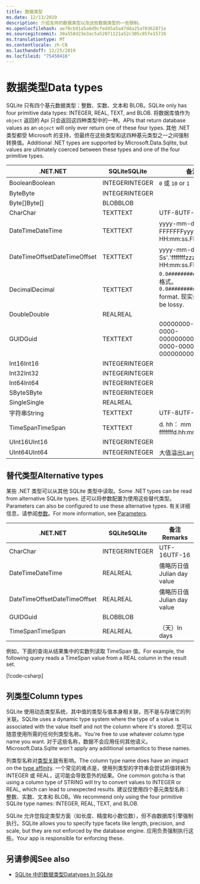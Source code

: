 ```yaml
---
title: 数据类型
ms.date: 12/13/2019
description: 介绍支持的数据类型以及这些数据类型的一些限制。
ms.openlocfilehash: ae70cb91a5a6d9cfed45a5a47dda25a70362871e
ms.sourcegitcommit: 30a558d23e3ac5a52071121a52c305c85fe15726
ms.translationtype: MT
ms.contentlocale: zh-CN
ms.lasthandoff: 12/25/2019
ms.locfileid: "75450416"
---
```

# <a name="data-types"></a><span data-ttu-id="0e819-103">数据类型</span><span class="sxs-lookup"><span data-stu-id="0e819-103">Data types</span></span>

<span data-ttu-id="0e819-104">SQLite 只有四个基元数据类型：整数、实数、文本和 BLOB。</span><span class="sxs-lookup"><span data-stu-id="0e819-104">SQLite only has four primitive data types: INTEGER, REAL, TEXT, and BLOB.</span></span> <span data-ttu-id="0e819-105">将数据库值作为 `object` 返回的 Api 只会返回这四种类型中的一种。</span><span class="sxs-lookup"><span data-stu-id="0e819-105">APIs that return database values as an `object` will only ever return one of these four types.</span></span> <span data-ttu-id="0e819-106">其他 .NET 类型都受 Microsoft 的支持，但最终在这些类型和这四种基元类型之一之间强制转换值。</span><span class="sxs-lookup"><span data-stu-id="0e819-106">Additional .NET types are supported by Microsoft.Data.Sqlite, but values are ultimately coerced between these types and one of the four primitive types.</span></span>

| <span data-ttu-id="0e819-107">.NET</span><span class="sxs-lookup"><span data-stu-id="0e819-107">.NET</span></span>           | <span data-ttu-id="0e819-108">SQLite</span><span class="sxs-lookup"><span data-stu-id="0e819-108">SQLite</span></span>  | <span data-ttu-id="0e819-109">备注</span><span class="sxs-lookup"><span data-stu-id="0e819-109">Remarks</span></span>                                                       |
| -------------- | ------- | ------------------------------------------------------------- |
| <span data-ttu-id="0e819-110">Boolean</span><span class="sxs-lookup"><span data-stu-id="0e819-110">Boolean</span></span>        | <span data-ttu-id="0e819-111">INTEGER</span><span class="sxs-lookup"><span data-stu-id="0e819-111">INTEGER</span></span> | <span data-ttu-id="0e819-112">`0` 或 `1`</span><span class="sxs-lookup"><span data-stu-id="0e819-112">`0` or `1`</span></span>                                                    |
| <span data-ttu-id="0e819-113">Byte</span><span class="sxs-lookup"><span data-stu-id="0e819-113">Byte</span></span>           | <span data-ttu-id="0e819-114">INTEGER</span><span class="sxs-lookup"><span data-stu-id="0e819-114">INTEGER</span></span> |                                                               |
| <span data-ttu-id="0e819-115">Byte[]</span><span class="sxs-lookup"><span data-stu-id="0e819-115">Byte[]</span></span>         | <span data-ttu-id="0e819-116">BLOB</span><span class="sxs-lookup"><span data-stu-id="0e819-116">BLOB</span></span>    |                                                               |
| <span data-ttu-id="0e819-117">Char</span><span class="sxs-lookup"><span data-stu-id="0e819-117">Char</span></span>           | <span data-ttu-id="0e819-118">TEXT</span><span class="sxs-lookup"><span data-stu-id="0e819-118">TEXT</span></span>    | <span data-ttu-id="0e819-119">UTF-8</span><span class="sxs-lookup"><span data-stu-id="0e819-119">UTF-8</span></span>                                                         |
| <span data-ttu-id="0e819-120">DateTime</span><span class="sxs-lookup"><span data-stu-id="0e819-120">DateTime</span></span>       | <span data-ttu-id="0e819-121">TEXT</span><span class="sxs-lookup"><span data-stu-id="0e819-121">TEXT</span></span>    | <span data-ttu-id="0e819-122">yyyy-mm-dd HH： MM： ss。FFFFFFF</span><span class="sxs-lookup"><span data-stu-id="0e819-122">yyyy-MM-dd HH:mm:ss.FFFFFFF</span></span>                                   |
| <span data-ttu-id="0e819-123">DateTimeOffset</span><span class="sxs-lookup"><span data-stu-id="0e819-123">DateTimeOffset</span></span> | <span data-ttu-id="0e819-124">TEXT</span><span class="sxs-lookup"><span data-stu-id="0e819-124">TEXT</span></span>    | <span data-ttu-id="0e819-125">yyyy-mm-dd HH： MM： ss。Ss'.'fffffffzzz</span><span class="sxs-lookup"><span data-stu-id="0e819-125">yyyy-MM-dd HH:mm:ss.FFFFFFFzzz</span></span>                                |
| <span data-ttu-id="0e819-126">Decimal</span><span class="sxs-lookup"><span data-stu-id="0e819-126">Decimal</span></span>        | <span data-ttu-id="0e819-127">TEXT</span><span class="sxs-lookup"><span data-stu-id="0e819-127">TEXT</span></span>    | <span data-ttu-id="0e819-128">`0.0###########################` 格式。</span><span class="sxs-lookup"><span data-stu-id="0e819-128">`0.0###########################` format.</span></span> <span data-ttu-id="0e819-129">现实会有损。</span><span class="sxs-lookup"><span data-stu-id="0e819-129">REAL would be lossy.</span></span> |
| <span data-ttu-id="0e819-130">Double</span><span class="sxs-lookup"><span data-stu-id="0e819-130">Double</span></span>         | <span data-ttu-id="0e819-131">REAL</span><span class="sxs-lookup"><span data-stu-id="0e819-131">REAL</span></span>    |                                                               |
| <span data-ttu-id="0e819-132">GUID</span><span class="sxs-lookup"><span data-stu-id="0e819-132">Guid</span></span>           | <span data-ttu-id="0e819-133">TEXT</span><span class="sxs-lookup"><span data-stu-id="0e819-133">TEXT</span></span>    | <span data-ttu-id="0e819-134">00000000-0000-0000-0000-000000000000</span><span class="sxs-lookup"><span data-stu-id="0e819-134">00000000-0000-0000-0000-000000000000</span></span>                          |
| <span data-ttu-id="0e819-135">Int16</span><span class="sxs-lookup"><span data-stu-id="0e819-135">Int16</span></span>          | <span data-ttu-id="0e819-136">INTEGER</span><span class="sxs-lookup"><span data-stu-id="0e819-136">INTEGER</span></span> |                                                               |
| <span data-ttu-id="0e819-137">Int32</span><span class="sxs-lookup"><span data-stu-id="0e819-137">Int32</span></span>          | <span data-ttu-id="0e819-138">INTEGER</span><span class="sxs-lookup"><span data-stu-id="0e819-138">INTEGER</span></span> |                                                               |
| <span data-ttu-id="0e819-139">Int64</span><span class="sxs-lookup"><span data-stu-id="0e819-139">Int64</span></span>          | <span data-ttu-id="0e819-140">INTEGER</span><span class="sxs-lookup"><span data-stu-id="0e819-140">INTEGER</span></span> |                                                               |
| <span data-ttu-id="0e819-141">SByte</span><span class="sxs-lookup"><span data-stu-id="0e819-141">SByte</span></span>          | <span data-ttu-id="0e819-142">INTEGER</span><span class="sxs-lookup"><span data-stu-id="0e819-142">INTEGER</span></span> |                                                               |
| <span data-ttu-id="0e819-143">Single</span><span class="sxs-lookup"><span data-stu-id="0e819-143">Single</span></span>         | <span data-ttu-id="0e819-144">REAL</span><span class="sxs-lookup"><span data-stu-id="0e819-144">REAL</span></span>    |                                                               |
| <span data-ttu-id="0e819-145">字符串</span><span class="sxs-lookup"><span data-stu-id="0e819-145">String</span></span>         | <span data-ttu-id="0e819-146">TEXT</span><span class="sxs-lookup"><span data-stu-id="0e819-146">TEXT</span></span>    | <span data-ttu-id="0e819-147">UTF-8</span><span class="sxs-lookup"><span data-stu-id="0e819-147">UTF-8</span></span>                                                         |
| <span data-ttu-id="0e819-148">TimeSpan</span><span class="sxs-lookup"><span data-stu-id="0e819-148">TimeSpan</span></span>       | <span data-ttu-id="0e819-149">TEXT</span><span class="sxs-lookup"><span data-stu-id="0e819-149">TEXT</span></span>    | <span data-ttu-id="0e819-150">d. hh： mm： ss. fffffff</span><span class="sxs-lookup"><span data-stu-id="0e819-150">d.hh:mm:ss.fffffff</span></span>                                            |
| <span data-ttu-id="0e819-151">UInt16</span><span class="sxs-lookup"><span data-stu-id="0e819-151">UInt16</span></span>         | <span data-ttu-id="0e819-152">INTEGER</span><span class="sxs-lookup"><span data-stu-id="0e819-152">INTEGER</span></span> |                                                               |
| <span data-ttu-id="0e819-153">UInt64</span><span class="sxs-lookup"><span data-stu-id="0e819-153">UInt64</span></span>         | <span data-ttu-id="0e819-154">INTEGER</span><span class="sxs-lookup"><span data-stu-id="0e819-154">INTEGER</span></span> | <span data-ttu-id="0e819-155">大值溢出</span><span class="sxs-lookup"><span data-stu-id="0e819-155">Large values overflow</span></span>                                         |

## <a name="alternative-types"></a><span data-ttu-id="0e819-156">替代类型</span><span class="sxs-lookup"><span data-stu-id="0e819-156">Alternative types</span></span>

<span data-ttu-id="0e819-157">某些 .NET 类型可以从其他 SQLite 类型中读取。</span><span class="sxs-lookup"><span data-stu-id="0e819-157">Some .NET types can be read from alternative SQLite types.</span></span> <span data-ttu-id="0e819-158">还可以将参数配置为使用这些替代类型。</span><span class="sxs-lookup"><span data-stu-id="0e819-158">Parameters can also be configured to use these alternative types.</span></span> <span data-ttu-id="0e819-159">有关详细信息，请参阅[参数](parameters.md#alternative-types)。</span><span class="sxs-lookup"><span data-stu-id="0e819-159">For more information, see [Parameters](parameters.md#alternative-types).</span></span>

| <span data-ttu-id="0e819-160">.NET</span><span class="sxs-lookup"><span data-stu-id="0e819-160">.NET</span></span>           | <span data-ttu-id="0e819-161">SQLite</span><span class="sxs-lookup"><span data-stu-id="0e819-161">SQLite</span></span>  | <span data-ttu-id="0e819-162">备注</span><span class="sxs-lookup"><span data-stu-id="0e819-162">Remarks</span></span>          |
| -------------- | ------- | ---------------- |
| <span data-ttu-id="0e819-163">Char</span><span class="sxs-lookup"><span data-stu-id="0e819-163">Char</span></span>           | <span data-ttu-id="0e819-164">INTEGER</span><span class="sxs-lookup"><span data-stu-id="0e819-164">INTEGER</span></span> | <span data-ttu-id="0e819-165">UTF-16</span><span class="sxs-lookup"><span data-stu-id="0e819-165">UTF-16</span></span>           |
| <span data-ttu-id="0e819-166">DateTime</span><span class="sxs-lookup"><span data-stu-id="0e819-166">DateTime</span></span>       | <span data-ttu-id="0e819-167">REAL</span><span class="sxs-lookup"><span data-stu-id="0e819-167">REAL</span></span>    | <span data-ttu-id="0e819-168">儒略历日值</span><span class="sxs-lookup"><span data-stu-id="0e819-168">Julian day value</span></span> |
| <span data-ttu-id="0e819-169">DateTimeOffset</span><span class="sxs-lookup"><span data-stu-id="0e819-169">DateTimeOffset</span></span> | <span data-ttu-id="0e819-170">REAL</span><span class="sxs-lookup"><span data-stu-id="0e819-170">REAL</span></span>    | <span data-ttu-id="0e819-171">儒略历日值</span><span class="sxs-lookup"><span data-stu-id="0e819-171">Julian day value</span></span> |
| <span data-ttu-id="0e819-172">GUID</span><span class="sxs-lookup"><span data-stu-id="0e819-172">Guid</span></span>           | <span data-ttu-id="0e819-173">BLOB</span><span class="sxs-lookup"><span data-stu-id="0e819-173">BLOB</span></span>    |                  |
| <span data-ttu-id="0e819-174">TimeSpan</span><span class="sxs-lookup"><span data-stu-id="0e819-174">TimeSpan</span></span>       | <span data-ttu-id="0e819-175">REAL</span><span class="sxs-lookup"><span data-stu-id="0e819-175">REAL</span></span>    | <span data-ttu-id="0e819-176">（天）</span><span class="sxs-lookup"><span data-stu-id="0e819-176">In days</span></span>          |

<span data-ttu-id="0e819-177">例如，下面的查询从结果集中的实数列读取 TimeSpan 值。</span><span class="sxs-lookup"><span data-stu-id="0e819-177">For example, the following query reads a TimeSpan value from a REAL column in the result set.</span></span>

[!code-csharp[](../../../../samples/snippets/standard/data/sqlite/DateAndTimeSample/Program.cs?name=snippet_AlternativeType)]

## <a name="column-types"></a><span data-ttu-id="0e819-178">列类型</span><span class="sxs-lookup"><span data-stu-id="0e819-178">Column types</span></span>

<span data-ttu-id="0e819-179">SQLite 使用动态类型系统，其中值的类型与值本身相关联，而不是与存储它的列关联。</span><span class="sxs-lookup"><span data-stu-id="0e819-179">SQLite uses a dynamic type system where the type of a value is associated with the value itself and not the column where it's stored.</span></span> <span data-ttu-id="0e819-180">您可以随意使用所需的任何列类型名称。</span><span class="sxs-lookup"><span data-stu-id="0e819-180">You're free to use whatever column type name you want.</span></span> <span data-ttu-id="0e819-181">对于这些名称，数据不会应用任何其他语义。</span><span class="sxs-lookup"><span data-stu-id="0e819-181">Microsoft.Data.Sqlite won't apply any additional semantics to these names.</span></span>

<span data-ttu-id="0e819-182">列类型名称对[类型关联](https://www.sqlite.org/datatype3.html#type_affinity)有影响。</span><span class="sxs-lookup"><span data-stu-id="0e819-182">The column type name does have an impact on the [type affinity](https://www.sqlite.org/datatype3.html#type_affinity).</span></span> <span data-ttu-id="0e819-183">一个常见的难点是，使用列类型的字符串会尝试将值转换为 INTEGER 或 REAL，这可能会导致意外的结果。</span><span class="sxs-lookup"><span data-stu-id="0e819-183">One common gotcha is that using a column type of STRING will try to convert values to INTEGER or REAL, which can lead to unexpected results.</span></span> <span data-ttu-id="0e819-184">建议仅使用四个基元类型名称：整数、实数、文本和 BLOB。</span><span class="sxs-lookup"><span data-stu-id="0e819-184">We recommend only using the four primitive SQLite type names: INTEGER, REAL, TEXT, and BLOB.</span></span>

<span data-ttu-id="0e819-185">SQLite 允许您指定类型方面（如长度、精度和小数位数），但不由数据库引擎强制执行。</span><span class="sxs-lookup"><span data-stu-id="0e819-185">SQLite allows you to specify type facets like length, precision, and scale, but they are not enforced by the database engine.</span></span> <span data-ttu-id="0e819-186">应用负责强制执行这些。</span><span class="sxs-lookup"><span data-stu-id="0e819-186">Your app is responsible for enforcing these.</span></span>

## <a name="see-also"></a><span data-ttu-id="0e819-187">另请参阅</span><span class="sxs-lookup"><span data-stu-id="0e819-187">See also</span></span>

- [<span data-ttu-id="0e819-188">SQLite 中的数据类型</span><span class="sxs-lookup"><span data-stu-id="0e819-188">Datatypes In SQLite</span></span>](https://www.sqlite.org/datatype3.html)
